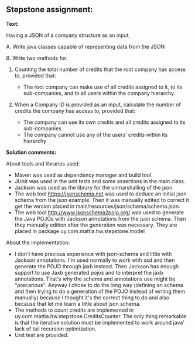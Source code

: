 **Stepstone assignment:**
-

**Text:**

Having a JSON of a company structure as an input,

A. Write java classes capable of representing data from the JSON

B. Write two methods for:

1. Counting the total number of credits that the root company has access to, provided that:

    - The root company can make use of all credits assigned to it, to its sub-companies, and to all users within the company hierarchy.
        
2. When a Company ID is provided as an input, calculate the number of credits the company has access to, provided that:

    - The company can use its own credits and all credits assigned to its sub-companies
    - The company cannot use any of the users’ credits within its hierarchy


**Solution comments:**

About tools and libraries used:
* Maven was used as dependency manager and build tool.
* JUnit was used in the unit tests and some assertions in the main class.
* Jackson was used as the library for the unmarshalling of the json.
* The web tool https://jsonschema.net was used to deduce an initial json schema from the json example. Then it was 
manually edited to correct it get the version placed in main/resources/json/schema/schema.json.
* The web tool http://www.jsonschema2pojo.org/ was used to generate the Java POJOs with Jackson annotations from the 
json schema. Then they manually edition after the generation was necessary. They are placed in package 
uy.com.mattia.hw.stepstone.model

About the implementation:
* I don't have previous experience with json-schema and little with Jackson annotations. I'm used normally to work with 
xsd and then generate the POJO through jaxb instead. Then Jackson has enough support to use Jaxb generated pojos and 
to interpret the jaxb annotations. 
That's why the schema and annotations use might be "precarious". Anyway I chose to do the long way (defining an schema 
and then trying to do a generation of the POJO instead of writing them manually) because I thought it's the correct thing 
to do and also because that let me learn a little about json schema.
* The methods to count credits are implemented in uy.com.mattia.hw.stepstone.CreditsCounter. The only thing remarkable 
is that the iterative solution must be implemented to work around java' lack of tail recursion optimization.
* Unit test are provided.

